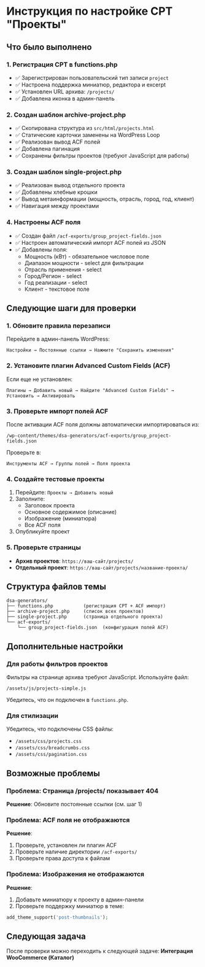 # Инструкция по настройке CPT "Проекты"

## Что было выполнено

### 1. Регистрация CPT в functions.php
- ✅ Зарегистрирован пользовательский тип записи `project`
- ✅ Настроена поддержка миниатюр, редактора и excerpt
- ✅ Установлен URL архива: `/projects/`
- ✅ Добавлена иконка в админ-панель

### 2. Создан шаблон archive-project.php
- ✅ Скопирована структура из `src/html/projects.html`
- ✅ Статические карточки заменены на WordPress Loop
- ✅ Реализован вывод ACF полей
- ✅ Добавлена пагинация
- ✅ Сохранены фильтры проектов (требуют JavaScript для работы)

### 3. Создан шаблон single-project.php
- ✅ Реализован вывод отдельного проекта
- ✅ Добавлены хлебные крошки
- ✅ Вывод метаинформации (мощность, отрасль, город, год, клиент)
- ✅ Навигация между проектами

### 4. Настроены ACF поля
- ✅ Создан файл `/acf-exports/group_project-fields.json`
- ✅ Настроен автоматический импорт ACF полей из JSON
- ✅ Добавлены поля:
  - Мощность (кВт) - обязательное числовое поле
  - Диапазон мощности - select для фильтрации
  - Отрасль применения - select
  - Город/Регион - select
  - Год реализации - select
  - Клиент - текстовое поле

## Следующие шаги для проверки

### 1. Обновите правила перезаписи
Перейдите в админ-панель WordPress:
```
Настройки → Постоянные ссылки → Нажмите "Сохранить изменения"
```

### 2. Установите плагин Advanced Custom Fields (ACF)
Если еще не установлен:
```
Плагины → Добавить новый → Найдите "Advanced Custom Fields" → Установить → Активировать
```

### 3. Проверьте импорт полей ACF
После активации ACF поля должны автоматически импортироваться из:
```
/wp-content/themes/dsa-generators/acf-exports/group_project-fields.json
```

Проверьте в:
```
Инструменты ACF → Группы полей → Поля проекта
```

### 4. Создайте тестовые проекты
1. Перейдите: `Проекты → Добавить новый`
2. Заполните:
   - Заголовок проекта
   - Основное содержимое (описание)
   - Изображение (миниатюра)
   - Все ACF поля
3. Опубликуйте проект

### 5. Проверьте страницы
- **Архив проектов**: `https://ваш-сайт/projects/`
- **Отдельный проект**: `https://ваш-сайт/projects/название-проекта/`

## Структура файлов темы

```
dsa-generators/
├── functions.php           (регистрация CPT + ACF импорт)
├── archive-project.php     (список всех проектов)
├── single-project.php      (страница отдельного проекта)
└── acf-exports/
    └── group_project-fields.json  (конфигурация полей ACF)
```

## Дополнительные настройки

### Для работы фильтров проектов
Фильтры на странице архива требуют JavaScript. Используйте файл:
```
/assets/js/projects-simple.js
```
Убедитесь, что он подключен в `functions.php`.

### Для стилизации
Убедитесь, что подключены CSS файлы:
- `/assets/css/projects.css`
- `/assets/css/breadcrumbs.css`
- `/assets/css/pagination.css`

## Возможные проблемы

### Проблема: Страница /projects/ показывает 404
**Решение**: Обновите постоянные ссылки (см. шаг 1)

### Проблема: ACF поля не отображаются
**Решение**: 
1. Проверьте, установлен ли плагин ACF
2. Проверьте наличие директории `/acf-exports/`
3. Проверьте права доступа к файлам

### Проблема: Изображения не отображаются
**Решение**: 
1. Добавьте миниатюру к проекту в админ-панели
2. Проверьте поддержку миниатюр в теме:
```php
add_theme_support('post-thumbnails');
```

## Следующая задача
После проверки можно переходить к следующей задаче:
**Интеграция WooCommerce (Каталог)**

